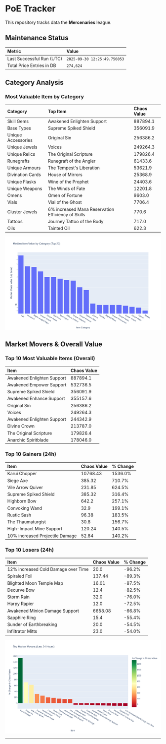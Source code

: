 # PoE Tracker

This repository tracks data the **Mercenaries** league.

## Maintenance Status

<!-- START_MAINTENANCE -->
| Metric | Value |
|:---|:---|
| Last Successful Run (UTC) | `2025-09-30 12:25:49.756053` |
| Total Price Entries in DB | `274,624` |

<!-- END_MAINTENANCE -->

## Category Analysis

<!-- START_CATEGORY_ANALYSIS -->
### Most Valuable Item by Category
| Category | Top Item | Chaos Value |
| :--- | :--- | :--- |
| Skill Gems | Awakened Enlighten Support | 887894.1 |
| Base Types | Supreme Spiked Shield | 356091.9 |
| Unique Accessories | Original Sin | 256386.2 |
| Unique Jewels | Voices | 249264.3 |
| Unique Relics | The Original Scripture | 179826.4 |
| Runegrafts | Runegraft of the Angler | 61433.6 |
| Unique Armours | The Tempest's Liberation | 53621.9 |
| Divination Cards | House of Mirrors | 25368.9 |
| Unique Flasks | Wine of the Prophet | 24403.6 |
| Unique Weapons | The Winds of Fate | 12201.8 |
| Omens | Omen of Fortune | 9603.0 |
| Vials | Vial of the Ghost | 7706.4 |
| Cluster Jewels | 6% increased Mana Reservation Efficiency of Skills | 770.6 |
| Tattoos | Journey Tattoo of the Body | 717.0 |
| Oils | Tainted Oil | 622.3 |


![Category Analysis Chart](charts/category_analysis.png)
<!-- END_CATEGORY_ANALYSIS -->

## Market Movers & Overall Value

<!-- START_ANALYSIS -->
### Top 10 Most Valuable Items (Overall)
| Item | Chaos Value |
| :--- | :--- |
| Awakened Enlighten Support | 887894.1 |
| Awakened Empower Support | 532736.5 |
| Supreme Spiked Shield | 356091.9 |
| Awakened Enhance Support | 355157.6 |
| Original Sin | 256386.2 |
| Voices | 249264.3 |
| Awakened Enlighten Support | 244342.9 |
| Divine Crown | 213787.0 |
| The Original Scripture | 179826.4 |
| Anarchic Spiritblade | 178046.0 |

### Top 10 Gainers (24h)
| Item | Chaos Value | % Change |
| :--- | :--- | :--- |
| Karui Chopper | 10768.43 | 1536.0% |
| Siege Axe | 385.32 | 710.7% |
| Vile Arrow Quiver | 231.85 | 624.5% |
| Supreme Spiked Shield | 385.32 | 316.4% |
| Highborn Bow | 642.2 | 257.1% |
| Convoking Wand | 32.9 | 199.1% |
| Rustic Sash | 96.38 | 183.5% |
| The Thaumaturgist | 30.8 | 156.7% |
| High-Impact Mine Support | 120.24 | 140.5% |
| 10% increased Projectile Damage | 52.84 | 140.2% |

### Top 10 Losers (24h)
| Item | Chaos Value | % Change |
| :--- | :--- | :--- |
| 12% increased Cold Damage over Time | 20.0 | -96.2% |
| Spiraled Foil | 137.44 | -89.3% |
| Blighted Moon Temple Map | 16.01 | -87.5% |
| Decurve Bow | 12.4 | -82.5% |
| Storm Rain | 32.0 | -76.0% |
| Harpy Rapier | 12.0 | -72.5% |
| Awakened Minion Damage Support | 6658.08 | -66.8% |
| Sapphire Ring | 15.4 | -55.4% |
| Sunder of Earthbreaking | 20.0 | -54.5% |
| Infiltrator Mitts | 23.0 | -54.0% |


![Market Movers Chart](charts/market_movers.png)
<!-- END_ANALYSIS -->

---
